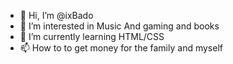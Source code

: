 - 👋 Hi, I’m @ixBado
- 👀 I’m interested in Music And gaming and books
- 🌱 I’m currently learning HTML/CSS
- 📫 How to to get money for the family and myself

<!---
ixBado/ixBado is a ✨ special ✨ repository because its `README.md` (this file) appears on your GitHub profile.
You can click the Preview link to take a look at your changes.
--->

